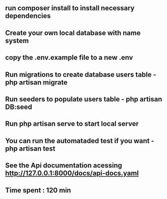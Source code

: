 ## run composer install to install necessary dependencies

## Create your own local database with name system

## copy the .env.example file to a new .env 

## Run migrations to create database users table - php artisan migrate

## Run seeders to populate users table - php artisan DB:seed

## Run php artisan serve to start local server

## You can run the automataded test if you want - php artisan test

## See the Api documentation acessing http://127.0.0.1:8000/docs/api-docs.yaml


## Time spent : 120 min